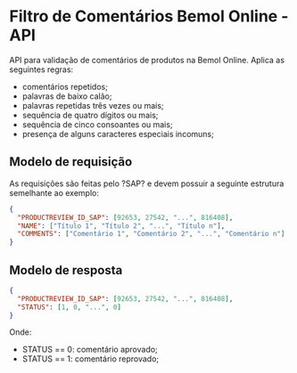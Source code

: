 # Filtro de Comentários Bemol Online - API  
  
API para validação de comentários de produtos na Bemol Online. Aplica as seguintes regras:  
* comentários repetidos;  
* palavras de baixo calão;  
* palavras repetidas três vezes ou mais;  
* sequência de quatro dígitos ou mais;  
* sequência de cinco consoantes ou mais;  
* presença de alguns caracteres especiais incomuns;  
  
## Modelo de requisição  
As requisições são feitas pelo ?SAP? e devem possuir a seguinte estrutura semelhante ao exemplo: 
  
```json  
{  
  "PRODUCTREVIEW_ID_SAP": [92653, 27542, "...", 816408],  
  "NAME": ["Título 1", "Título 2", "...", "Título n"],  
  "COMMENTS": ["Comentário 1", "Comentário 2", "...", "Comentário n"]  
}  
```  
  
## Modelo de resposta  
  
```json  
{  
  "PRODUCTREVIEW_ID_SAP": [92653, 27542, "...", 816408],  
  "STATUS": [1, 0, "...", 0]  
}  
```

Onde:
 * STATUS == 0: comentário aprovado;
 * STATUS == 1: comentário reprovado;